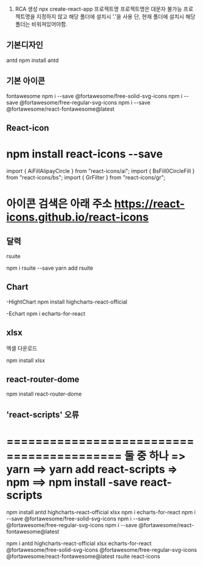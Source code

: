 1. RCA 생성
   npx create-react-app 프로젝트명
   프로젝트명은 대문자 불가능
   프로젝트명을 지정하지 않고 해당 폴더에 설치시 '.'을 사용 단, 현재 폴더에 설치시 해당 폴더는 비워져있어야함.

## 기본디자인

antd
npm install antd

## 기본 아이콘

fontawesome
npm i --save @fortawesome/free-solid-svg-icons
npm i --save @fortawesome/free-regular-svg-icons
npm i --save @fortawesome/react-fontawesome@latest

## React-icon

# npm install react-icons --save

import { AiFillAlipayCircle } from "react-icons/ai";
import { BsFill0CircleFill } from "react-icons/bs";
import { GrFilter } from "react-icons/gr";

아이콘 검색은 아래 주소
https://react-icons.github.io/react-icons
=========================================================

## 달력

rsuite

npm i rsuite --save
yarn add rsuite

## Chart

-HightChart
npm install highcharts-react-official

-Echart
npm i echarts-for-react

## xlsx

엑셀 다운로드

npm install xlsx

## react-router-dome

npm install react-router-dome

## 'react-scripts' 오류

==========================================
둘 중 하나
=> yarn ==> yarn add react-scripts
=> npm ==> npm install -save react-scripts
===========================================
npm install antd highcharts-react-official xlsx
npm i echarts-for-react
npm i --save @fortawesome/free-solid-svg-icons
npm i --save @fortawesome/free-regular-svg-icons
npm i --save @fortawesome/react-fontawesome@latest

npm i antd highcharts-react-official xlsx echarts-for-react @fortawesome/free-solid-svg-icons @fortawesome/free-regular-svg-icons @fortawesome/react-fontawesome@latest rsuite react-icons
